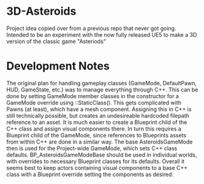 # 3D-Asteroids
Project idea copied over from a previous repo that never got going. Intended to be an experiment with the now fully released UE5 to make a 3D version of the classic game "Asteriods"

# Development Notes
The original plan for handling gameplay classes (GameMode, DefaultPawn, HUD, GameState, etc.) was to manage everything through C++. This can be done by setting GameMode member classes
in the constructor for a GameMode override using <SomeClass>::StaticClass(). This gets complicated with Pawns (at least), which have a mesh component. Assigning this in C++ is still
technically possible, but creates an undesireable hardcoded filepath reference to an asset. It is much easier to create a Blueprint child of the C++ class and assign visual components 
there. In turn this requires a Blueprint child of the GameMode, since references to Blueprints assets from within C++ are done in a similar way. The base AsteroidsGameMode then is used
for the Project-wide GameMode, which sets C++ class defaults. BP_AsteroidsGameModeBase should be used in individual worlds, with overrides to necessary Blueprint classes for its defaults.
Overall it seems best to keep actors containing visual components to a base C++ class with a Blueprint override setting the components as desired.